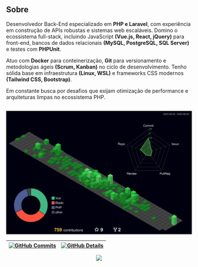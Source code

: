 ## Sobre

Desenvolvedor Back-End especializado em **PHP e Laravel**, com experiência em construção de APIs robustas e sistemas web escaláveis. Domino o ecossistema full-stack, incluindo JavaScript **(Vue.js, React, jQuery)** para front-end, bancos de dados relacionais **(MySQL, PostgreSQL, SQL Server)** e testes com **PHPUnit**.

Atuo com **Docker** para conteinerização, **Git** para versionamento e metodologias ágeis **(Scrum, Kanban)** no ciclo de desenvolvimento. Tenho sólida base em infraestrutura **(Linux, WSL)** e frameworks CSS modernos **(Tailwind CSS, Bootstrap)**.

Em constante busca por desafios que exijam otimização de performance e arquiteturas limpas no ecossistema PHP.

##


  ![Status](./profile-3d-contrib/profile-night-green.svg)
  

  
 | [![GitHub Commits](http://github-profile-summary-cards.vercel.app/api/cards/productive-time?username=cebpereira&theme=github_dark&utcOffset=-3)](https://github.com/vn7n24fzkq/github-profile-summary-cards) | [![GitHub Details](http://github-profile-summary-cards.vercel.app/api/cards/profile-details?username=cebpereira&theme=github_dark)](https://github.com/vn7n24fzkq/github-profile-summary-cards) |  
 | ----------- | ----------- |


 
  <div align="center" >
<a href="https://skillicons.dev"   >
  <img src="https://skillicons.dev/icons?i=php,laravel,javascript,typescript,html,css,react,vue,jquery,tailwind,bootstrap,docker,bash,vscode,eclipse,git,github,gitlab,linux,arch,debian,mint,ubuntu,postman,mysql,postgres,discord,linkedin,gmail,instagram" />
</a>
  <br />

  </div>
